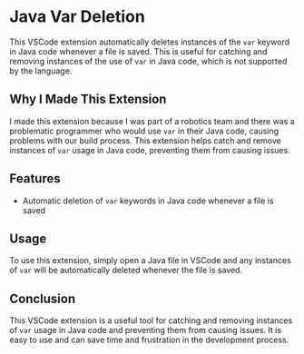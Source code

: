 # Java Var Deletion

This VSCode extension automatically deletes instances of the `var` keyword in Java code whenever a file is saved. This is useful for catching and removing instances of the use of `var` in Java code, which is not supported by the language.

## Why I Made This Extension

I made this extension because I was part of a robotics team and there was a problematic programmer who would use `var` in their Java code, causing problems with our build process. This extension helps catch and remove instances of `var` usage in Java code, preventing them from causing issues.

## Features

- Automatic deletion of `var` keywords in Java code whenever a file is saved

## Usage

To use this extension, simply open a Java file in VSCode and any instances of `var` will be automatically deleted whenever the file is saved.

## Conclusion

This VSCode extension is a useful tool for catching and removing instances of `var` usage in Java code and preventing them from causing issues. It is easy to use and can save time and frustration in the development process.
